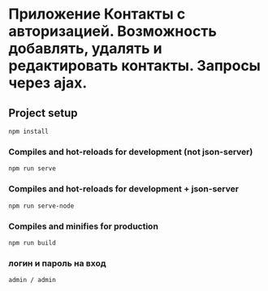 # Приложение Контакты с авторизацией. Возможность добавлять, удалять и редактировать контакты. Запросы через ajax.

## Project setup
```
npm install
```

### Compiles and hot-reloads for development (not json-server)
```
npm run serve
```

### Compiles and hot-reloads for development + json-server 
```
npm run serve-node
```

### Compiles and minifies for production
```
npm run build
```
### логин и пароль на вход
```
admin / admin
```
